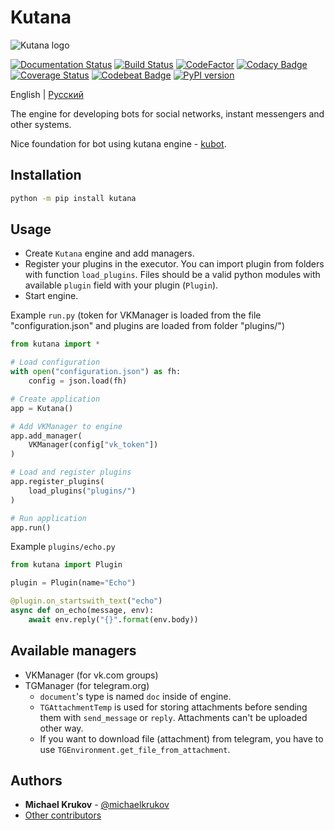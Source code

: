 # Kutana

![Kutana logo](docs/_static/kutana-logo-512.png)

[![Documentation Status](https://readthedocs.org/projects/kutana/badge/?version=latest)](https://kutana.readthedocs.io/en/latest/?badge=latest)
[![Build Status](https://travis-ci.com/ekonda/kutana.svg?branch=master)](https://travis-ci.com/ekonda/kutana)
[![CodeFactor](https://www.codefactor.io/repository/github/ekonda/kutana/badge)](https://www.codefactor.io/repository/github/ekonda/kutana)
[![Codacy Badge](https://api.codacy.com/project/badge/Grade/3119bfb791604b9db38e8e7a13e1d415)](https://www.codacy.com/app/michaelkrukov/kutana?utm_source=github.com&amp;utm_medium=referral&amp;utm_content=ekonda/kutana&amp;utm_campaign=Badge_Grade)
[![Coverage Status](https://coveralls.io/repos/github/ekonda/kutana/badge.svg?branch=master)](https://coveralls.io/github/ekonda/kutana?branch=master)
[![Codebeat Badge](https://codebeat.co/badges/fd698be3-d0f9-4e3c-b235-1c3a3cdb98a9)](https://codebeat.co/projects/github-com-ekonda-kutana-master)
[![PyPI version](https://badge.fury.io/py/kutana.svg)](https://badge.fury.io/py/kutana)

English | [Русский](README.ru.md)

The engine for developing bots for social networks, instant messengers and other systems.

Nice foundation for bot using kutana engine - [kubot](https://github.com/ekonda/kubot).

## Installation

```bash
python -m pip install kutana
```

## Usage

- Create `Kutana` engine and add managers.
- Register your plugins in the executor. You can import plugin from folders with function `load_plugins`. Files should be a valid python modules with available `plugin` field with your plugin (`Plugin`).
- Start engine.

Example `run.py` (token for VKManager is loaded from the file
"configuration.json" and plugins are loaded from folder "plugins/")

```py
from kutana import *

# Load configuration
with open("configuration.json") as fh:
    config = json.load(fh)

# Create application
app = Kutana()

# Add VKManager to engine
app.add_manager(
    VKManager(config["vk_token"])
)

# Load and register plugins
app.register_plugins(
    load_plugins("plugins/")
)

# Run application
app.run()
```

Example `plugins/echo.py`

```py
from kutana import Plugin

plugin = Plugin(name="Echo")

@plugin.on_startswith_text("echo")
async def on_echo(message, env):
    await env.reply("{}".format(env.body))
```

## Available managers

- VKManager (for vk.com groups)
- TGManager (for telegram.org)
  - `document`'s type is named `doc` inside of engine.
  - `TGAttachmentTemp` is used for storing attachments before sending them
  with `send_message` or `reply`. Attachments can't be uploaded other way.
  - If you want to download file (attachment) from telegram, you have to use
  `TGEnvironment.get_file_from_attachment`.

## Authors

- **Michael Krukov** - [@michaelkrukov](https://github.com/michaelkrukov)
- [Other contributors](CONTRIBUTORS.md)

